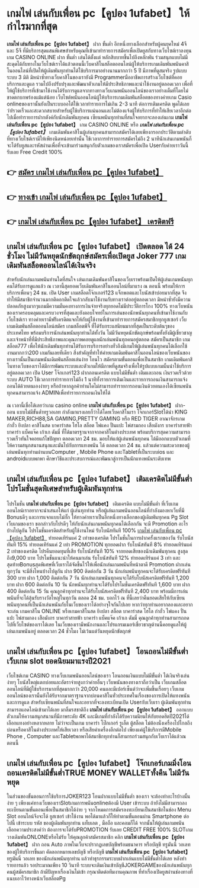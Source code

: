 # เกมไพ่ เล่นกับเพื่อน pc【คูปอง 1ufabet】  ให้กำไรมากที่สุด

**เกมไพ่ เล่นกับเพื่อน pc【คูปอง 1ufabet】** ฝาก ขั้นต่ำ  อีกหนึ่งทางเลือกสำหรับผู้คนยุคใหม่ 4จี และ 5จี ที่มีบริการสุดแสนพิเศษสำหรับคุณที่เข้ามาทำรายการสมัครเพื่อเปิดยูสกับทางเว็บไซต์เราลงทุน เกม CASINO ONLINE ฝาก ขั้นต่ำ เล่นได้ตั้งแต่ หลักสิบบาทขึ้นไปถึงหลักพัน ร่วมสนุกแบบไม่มีสะดุดได้กับทางในเว็บไซต์เราได้แล้วตอนนี้เว็บคาสิโนสล็อตออนไลน์ผู้ให้บริการเกมเดิมพันพนันคาสิโนออนไลน์ที่เปิดให้ผู้เดิมพันทุกท่านได้ใช้บริการมาอย่างนานมากกว่า 5 ปี มีภาพที่ดูสมจริง รูปแบบระบบ 3 มิติ
มิหนำซ้ำทางเว็บคาสิโนของเรายังมี Programmerมืออาชีพการสร้างเว็บไซต์ที่คอยบริการและดูแล  รวมไปถึงปรับปรุงและพัฒนาตัวเกมให้มีประสิทธิภาพและน่าใช้งานอยู่ตลอดเวลา เพื่อที่ให้ผู้ใช้บริการที่เข้ามาใช้งานได้รับการดูแลจากทางทางเว็บเกมพนันออนไลน์ของเราอย่างเต็มที่โดยไม่ขาดตกบกพร่องแม้แต่น้อย เว็บไซต์พนันออนไลน์ผู้ให้บริการเกมเดิมพันสล็อตของทางค่ายเกม Casio onlineของเรานั้นยังเป็นระบบออโต้ใช้เวลาทำรายการไม่เกิน 2-3 นาที ต่อการเติมเครดิต พูดได้เลยว่าIรวดเร็วและสะดวกสบายสำหรับผู้ใช้บริการแน่นอนและไม่ต้องแจ้งผู้ให้บริการที่ทำให้เสียเวลาอีกต่อไปเมื่อทำรายการฝากตังค์กับนักเดิมพันทุกคน
เซียนพนันทุกท่านที่สนใจอยากจะลองเล่นเกม **เกมไพ่ เล่นกับเพื่อน pc【คูปอง 1ufabet】** เกม CASINO ONLINE หรือ ***เกมไพ่ เล่นกับเพื่อน pc【คูปอง 1ufabet】*** เกมเดิมพันคาสิโนผู้เล่นทุกคนสามารถสมัครได้เลยเพียงกรอกประวัติตามลำดับที่ทางเว็บไซต์เรามีให้เพียงนิดหน่อยเท่านั้น ใช้เวลาการทำรายการสมัครไม่ถึง 2 นาทีนักเล่นเกมพนันก็จะได้รับยูสและรหัสผ่านเพื่อที่จะเข้ามาร่วมสนุกกับตัวเกมของเราสมัครเพื่อเปิด Userกับค่ายเราวันนี้รับเลย Free Credit 100%

## 👉 [สมัคร เกมไพ่ เล่นกับเพื่อน pc【คูปอง 1ufabet】](https://archa888.com/)
## 👉 [ทางเข้า เกมไพ่ เล่นกับเพื่อน pc【คูปอง 1ufabet】](https://archa888.com/)
## 👉 [เกมไพ่ เล่นกับเพื่อน pc【คูปอง 1ufabet】 เครดิตฟรี](https://archa888.com/)

## เกมไพ่ เล่นกับเพื่อน pc【คูปอง 1ufabet】 เปิดตลอด ได้ 24 ชั่วโมง ไม่มีวันหยุดนักขัตฤกษ์สมัครเพื่อเปิดยูส Joker 777 เกมเดิมพันสล็อตออนไลน์ได้เงินจริง

สำหรับนักเล่นเกมพนันท่านใดที่สนใจ เล่นเกมเดิมพันคาสิโนของเว็บเราพร้อมเปิดให้ผู้เล่นเกมพนันทุกคนได้รับการดูแลแล้ว ณ เวลานี้สุดยอดเว็บเดิมพันคาสิโนออนไลน์ที่มาแรง ณ ตอนนี้ พร้อมให้การบริการเพื่อนๆ 24 ชม. เปิด User เกมสล็อตโจ๊กเกอร์123 แจ็กพอตและโบนัสเข้าบ่อยมากที่สุด จึงทำให้มีสมาชิกจำนวนมากติดอกติดใจแล้วกลับมาใช้งานกับทางเราต่ออยู่ตลอดเวลา มิหนำซ้ำยังมีความปลอดภัยสูงมากๆแถมมีความมั่นคงทางการเงินจ่ายจริงทุกยอดไม่มีประวัติการโกง 100% ทางเว็บพนันของเราครอบคลุมและครบวงจรที่สุดและยังตอบโจทย์ในการเล่นของนักพนันทุกคนที่เข้ามาใช้งานกับเว็บไซต์เรา
ทางค่ายเรามีฟรีเครดิตแจกให้กับผู้ใช้งานที่เข้ามาทำรายการสมัครสมาชิกทุกยูสเซอร์ เว็บเกมเดิมพันสล็อตออนไลน์สมัคร เกมสล็อตพีจี ที่ได้รับกระแสนิยมมากที่สุดเป็นระดับต้นๆของประเทศไทย พร้อมบริการนักเล่นพนันทุกท่านได้ทั้งวัน ไม่มีวันหยุดนักขัตฤกษ์พร้อมทั้งยังมีผู้เชี่ยวชาญและเจ้าหน้าที่ที่มีประสิทธิภาพและคุณภาพคอยดูแลนักเล่นพนันทุกคนอยู่ตลอด สมัครเป็นสมาชิก เกมสล็อต777 เพื่อให้นักเดิมพันทุกท่านได้รับการบริการอย่างทั่วถึงมีเกมให้ผู้เล่นพนันทุกคนได้เลือกใช้งานมากกว่า200 เกมกันเลยทีเดียว
สิ่งสำคัญที่ทำให้ค่ายเกมเดิมพันคาสิโนออนไลน์ของเว็บพนันของทางเรานั้นเป็นเกมพนันเดิมพันสล็อตเล่นง่าย โอนไว สมัครตามขั้นตอนเพื่อเป็นสมาชิก  เกมเดิมพันคาสิโนทางเว็บของเราได้มีการพัฒนาระบบและตัวเกมให้มีภาพที่ดูสมจริงเพื่อให้รูปแบบเกมนั้นน่าใช้บริการอยู่ตลอดเวลา เปิด User โจ๊กเกอร์123 ฝากถอนเครดิต แบบไม่มีขั้นต่ำ เติมและถอน เงินรวดเร็วด้วยระบบ AUTO ใช้เวลาการทำรายการไม่ถึง 1 นาทีทั้งรายการเติมเงินและรายการถอนเงินสามารถแจ้งถอนได้ด้วยตนเองง่ายๆ หรือถ้าหากลูกค้าท่านใดไม่สามารถทำรายการถอนเงินด้วยตนเองได้เซียนพนันทุกคนสามารถแจ้ง ADMINเพื่อทำรายการถอนเงินให้ได้

ณ เวลานี้เชื่อได้เลยว่าเกม casino online **เกมไพ่ เล่นกับเพื่อน pc【คูปอง 1ufabet】** ฝาก-ถอน แบบไม่มีขั้นต่ำทรูวอเลท กำลังมาแรงเลยก็ว่าได้โดยเว็บคาสิโนเรา โจ๊กเกอร์Slotได้นำ  KING MAKER,RICH88,SA GAMING,PRETTY GAMING หรือ RED TIGER อาณาจักรเกมกำถั่ว  ยิงปลา คาสิโนสด บาคาร่าสด ไฮโล สล็อต ไพ่แคง ปั่นแปะ ไพ่สามกอง เสือมังกร บาคาร่าสายฟ้า บาคาร่า แบ็คแจ๊ค เก้าเก ดัมมี่ ที่ได้มาตรฐานจากจากคาสิโนต่างประเทศ พร้อมบริการสุดความสามารถรวดเร็วทันใจคอยแก้ไขปัญหา ตลอดเวลา 24 ชม. มอบให้แก่ผู้เล่นพนันทุกคน ได้มีออกแบบตัวเกมที่ให้ความสนุกสนานสนุกและมันไปกับการแทงพนัน ได้ ตลอดเวลา 24 ชม. แล้วแต่ความสะดวกของผู้เล่นพนันทุกท่านผ่านบนComputer , Mobile Phone และTabletที่เป็นระบบios และ androidแบบพกพา ศึกษาวิธีและประสบการณ์และพัฒนาสู่การเป็นนักแทงพนันระดับเทพ

## เกมไพ่ เล่นกับเพื่อน pc【คูปอง 1ufabet】 เติมเครดิตไม่มีขั้นต่ำ โปรโมชั่นสุดพิเศษสำหรับผู้เดิมพันทุกท่าน

โปรโมชั่น **เกมไพ่ เล่นกับเพื่อน pc【คูปอง 1ufabet】** เติมเครดิต แบบไม่มีขั้นต่ำ ที่เว็บเกมออนไลน์เราอยากจะนำเสนอให้แก่  ผู้เล่นทุกท่าน หรือผู้เล่นเกมพนันออนไลน์ที่กำลังมองหาเว็บที่มี Bonusดีๆ และการแจกแบบไม่กั๊ก ให้ทางค่ายเราเป็นอีกหนึ่งทางเลือกของผู้เดิมพันทุกคน  Pg Slot เว็บเกมของเรา ขอกล่าวกับโปรดีๆ ให้กับนักเล่นเกมพนันทุกคนได้เลือกกัน จะมี Promotion อะไรบ้างไปดูกัน
โปรโมชั่นเครดิตสำหรับผู้ใช้งานใหม่ รับโบนัสทันที 100% [เกมไพ่ เล่นกับเพื่อน pc【คูปอง 1ufabet】](https://archa888.com/) ทำยอดเทิร์นแค่ 2 เท่าของเครดิต
โปรโมชั่นในการฝากครั้งแรกของวัน รับโบนัสทันที 15% ทำยอดเทิร์นแค่ 2 เท่า
 PROMOTION ทุกยอดฝาก รับโบนัสทันที 8% ทำยอดเทิร์นแค่ 2 เท่าของเครดิต
โปรคืนยอดทุนที่เสีย รับโบนัสทันที 10% จากยอดเสียของนักเดิมพันทุกคน สูงสุดถึง9,000 บาท
โปรโมชั่นแนะนำให้คนมาเล่น รับโบนัสทันที 12% ทำยอดเทิร์นแค่ 3 เท่า
และสุดท้ายBonusสุดพิเศษที่เว็บเราได้จัดขึ้นไว้ให้เพื่อนักเล่นเกมพนันที่หน้าตาดี  Promotion ฝากเล่นทุกๆวัน จะมีสิ่งไหนบ้างไปดูกัน
ฝาก 900 ติดต่อกัน 3 วัน นักเล่นพนันทุกคนจะได้รับเครดิตฟรีทันที 300 บาท
ฝาก 1,000 ติดต่อกัน 7 วัน นักเล่นเกมพนันทุกคนจะได้รับโบนัสเครดิตฟรีทันที 1,200 บาท
ฝาก 600 ติดต่อกัน 10 วัน นักพนันทุกท่านจะได้รับโปรโมชั่นเครดิตฟรีทันที 1,600 บาท
ฝาก 400 ติดต่อกัน 15 วัน คุณลูกค้าทุกท่านจะได้รับโบนัสเครดิตฟรีทันที 2,400 บาท
พร้อมมีการเล่นพนันที่จะได้ลุ้นรับรางวัลใหญ่ในทุกวัน ตลอด 24 ชม. บอกไว้ ณ ที่นี้เลยว่าคืนยอดเสียให้กับเซียนพนันทุกคนที่เป็นนักเล่นพนันกับในเว็บของเราได้อย่างจุใจกันไปเลย หากว่าทุกท่านอยากลองและอยากจะเล่น เกมคาสิโน ONLINE หรือเกมคาสิโนสด ยิงปลา สล็อต บาคาร่าสด ไฮโล กำถั่ว ไพ่แคง ปั่นแปะ ไพ่สามกอง เสือมังกร บาคาร่าสายฟ้า บาคาร่า แบ็คแจ๊ค เก้าเก ดัมมี่ คุณลูกค้าทุกท่านสามารถกดไปที่เว็บไซต์ของเราได้เลย ในเว็บของเรามีพนักงานและโปรแกรมเมอร์เชี่ยวชาญด้านนี้คอยดูแลให้ผู้เล่นเกมพนันอยู่ ตลอดเวลา 24 ชั่วโมง ไม่เว้นแต่วันหยุดนักขัตฤกษ์

## เกมไพ่ เล่นกับเพื่อน pc【คูปอง 1ufabet】 โอนถอนไม่มีขั้นต่ำ  เว็บเกม slot ยอดนิยมมาแรงปี2021

เว็บไซต์เกม CASINO ทางเว็บเกมพนันออนไลน์ของเรา โอนถอนเงินแบบไม่มีขั้นต่ำ ได้เงินจริงเล่นง่ายๆ โบนัสใหญ่แตกบ่อยและอัตราจ่ายสูงกว่าค่ายอื่นๆ เว็บพนันของทางเราถือว่าเป็น เว็บเกมสล็อตออนไลน์ที่มีผู้ใช้บริการมากที่สุดมากกว่า 20,000 คนและมีเปอร์เซ็นต์ว่าจะเพิ่มขึ้นเรื่อยๆ เว็บเกมออนไลน์ของเรานั้นยังได้รับจากมาตราฐานจากบ่อนคาสิโนทั่วประเทศในเรื่องของการเปิดให้แทงพนันและการดูแล สำหรับเซียนพนันที่สนใจและอยากที่จะลงทะเบียนเปิด Userกับเว็บเรา ผู้เดิมพันทุกท่านสามารถแอดไลน์เข้ามาได้เลย
	มาลิ้มรสชาติถึง **เกมไพ่ เล่นกับเพื่อน pc【คูปอง 1ufabet】** ออกแบบตัวเกมให้ความสนุกสนานที่มีภาพระดับ 4K และมีเกมที่กำลังได้รับความนิยมให้กับยอดฮิตปี2021ได้เลือกแทงอย่างหลากหลาย  ไม่ว่าจะเป็นเกม บาคาร่า โป๊กเกอร์ รูเล็ต ตู้สล็อต ไม่ต้องนั่งเครื่องไปไกลถึงบ่อนหรือคาสิโนต่างประเทศให้เสียเวลา หรือเสียค่าเครื่องอีกต่อไป เพียงแค่ผู้ใช้บริการมีMobile Phone , Computer และTabletพกพาได้สมาชิกทุกท่านก็สามารถร่วมสนุกกับเว็บเราได้แล้วณ ตอนนี้

## เกมไพ่ เล่นกับเพื่อน pc【คูปอง 1ufabet】 โจ๊กเกอร์เกมมิ่งโอนถอนเครดิตไม่มีขั้นต่ำTRUE MONEY WALLETทั้งคืน ไม่มีวันหยุด

ในส่วนของขั้นตอนการใช้บริการJOKER123 โอนฝากแบบไม่มีขั้นต่ำ ของเรา จะต้องทำอะไรบ้างนั้น ง่าย ๆ เพียงแค่ทางเว็บของเราSlotเกมการพนันonlineต้องมี User เข้าระบบ ถ้ายังไม่มีสามารถลงทะเบียนตามขั้นตอนเพื่อเป็นสมาชิกได้ง่าย ๆ จากโหมดการสมัครลงทะเบียนเป็นสมาชิกในช่อง Menu Slot ออนไลน์จึงจะได้ ยูสเซอร์ เข้าใช้งาน พอได้มาแล้วก็ให้ทำตามขั้นตอนผ่าน Smartphone ต่อไปนี้
เข้าระบบ รหัส  ของผู้เดิมพันทุกท่าน แท็บเลต , มือถือ และคอมก็ได้
จากนั้นให้ผู้เล่นเกมพนันเลือกความประสงค์ว่า ต้องการจะได้รับPROMOTION รับเลย CREDIT FREE 100% SLOTเกมวางเดิมพันONLONEหรือไม่รับ
ให้คุณลูกค้าสมัครสมาชิก คลิก **เกมไพ่ เล่นกับเพื่อน pc【คูปอง 1ufabet】** ฝาก ถอน Auto ภาพในเว็บจะปรากฏเลขบัญชีพร้อมธนาคาร หรือบัญชี ทรูมันนี่ วอเลท ของผู้ให้บริการขึ้นมา
คัดลอกหมายเลขบัญชี หรือบัญชี **เกมไพ่ เล่นกับเพื่อน pc【คูปอง 1ufabet】** ทรูมันนี่ วอเลท ของนักเล่นพนันทุกท่าน แล้วทำธุรกรรมระบบฝากเล่นแบบไม่มีขั้นต่ำได้เลย
หลังทำรายการแล้ว รอประมาณเพียง 10 วินาที ระบบจะเติมเงินเข้าบัญชีJOKERGAMEของนักเล่นพนันทุกคนผู้สมัครสมาชิก
ถ้ามีปัญหาเรื่องเงินไม่เข้า กรุณาติดต่อทีมงานคุณภาพ ที่ทำเรื่องเปิดยูสผ่านช่องทางที่แนบเอาไว้ทางหน้าเว็บสล็อตPg


